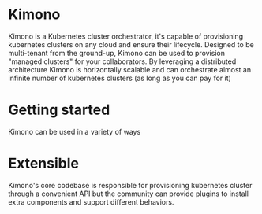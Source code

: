 # Kimono

Kimono is a Kubernetes cluster orchestrator, it's capable of provisioning kubernetes clusters on any cloud and ensure their lifecycle.
Designed to be multi-tenant from the ground-up, Kimono can be used to provision "managed clusters" for your collaborators.
By leveraging a distributed architecture Kimono is horizontally scalable and can orchestrate almost an infinite number of kubernetes clusters (as long as you can pay for it)

# Getting started

Kimono can be used in a variety of ways

# Extensible

Kimono's core codebase is responsible for provisioning kubernetes cluster through a convenient API but the community can provide plugins to install extra components and support different behaviors.
